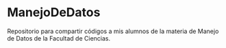# ManejoDeDatos
Repositorio para compartir códigos a mis alumnos de la materia de Manejo de Datos de la Facultad de Ciencias.
